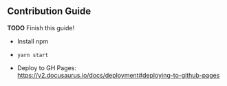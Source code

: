 ## Contribution Guide

**TODO** Finish this guide!

- Install npm

- `yarn start`

- Deploy to GH Pages: https://v2.docusaurus.io/docs/deployment#deploying-to-github-pages